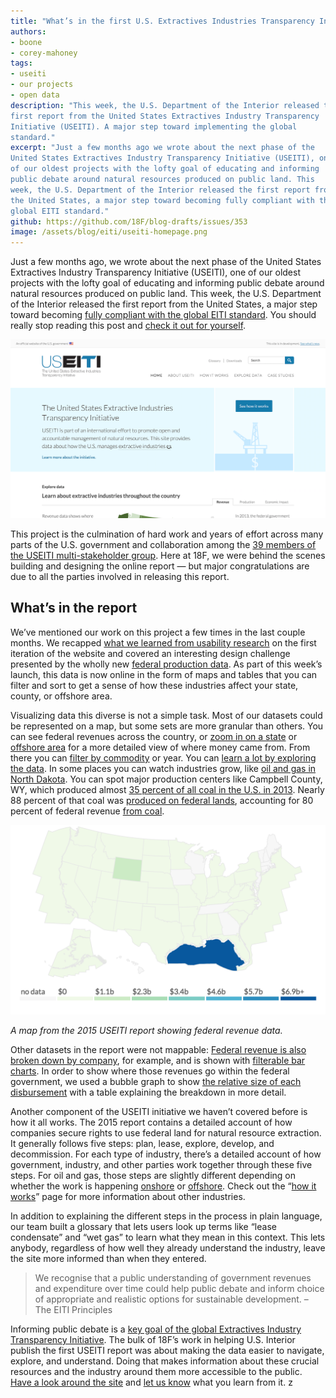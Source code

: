 ```yaml
---
title: "What’s in the first U.S. Extractives Industries Transparency Initiative report"
authors:
- boone
- corey-mahoney
tags:
- useiti
- our projects
- open data
description: "This week, the U.S. Department of the Interior released the
first report from the United States Extractives Industry Transparency
Initiative (USEITI). A major step toward implementing the global
standard."
excerpt: "Just a few months ago we wrote about the next phase of the
United States Extractives Industry Transparency Initiative (USEITI), one
of our oldest projects with the lofty goal of educating and informing
public debate around natural resources produced on public land. This
week, the U.S. Department of the Interior released the first report from
the United States, a major step toward becoming fully compliant with the
global EITI standard."
github: https://github.com/18F/blog-drafts/issues/353
image: /assets/blog/eiti/useiti-homepage.png
---
```


Just a few months ago, we wrote about the next phase of the United
States Extractives Industry Transparency Initiative (USEITI), one of our
oldest projects with the lofty goal of educating and informing public
debate around natural resources produced on public land. This week, the
U.S. Department of the Interior released the first report from the
United States, a major step toward becoming [fully compliant with the global EITI standard](https://eiti.org/countries). You should
really stop reading this post and [check it out for yourself](https://useiti.doi.gov).

![A screen shot of the new USEITI homepage](/assets/blog/eiti/useiti-homepage.png)

This project is the culmination of hard work and years of effort across
many parts of the U.S. government and collaboration among the [39
members of the USEITI multi-stakeholder group](https://useiti.doi.gov/about/). Here at 18F, we were behind the scenes building and designing the online report — but major congratulations are due to all the parties involved in releasing this report.

## What’s in the report

We’ve mentioned our work on this project a few times in the last couple
months. We recapped [what we learned from usability
research](https://18f.gsa.gov/2015/11/02/useiti-what-we-learned-where-were-headed/)
on the first iteration of the website and covered an interesting design
challenge presented by the wholly new [federal production
data](https://18f.gsa.gov/2015/11/30/complex-data-in-useiti/). As part
of this week’s launch, this data is now online in the form of maps and
tables that you can filter and sort to get a sense of how these
industries affect your state, county, or offshore area.

Visualizing data this diverse is not a simple task. Most of our datasets
could be represented on a map, but some sets are more granular than
others. You can see federal revenues across the country, or [zoom in on
a state](https://useiti.doi.gov/explore/federal-revenue-by-location/#region=CO)
or [offshore area](https://useiti.doi.gov/explore/federal-revenue-by-location/#region=gulf)
for a more detailed view of where money came from. From there you can
[filter by commodity](https://useiti.doi.gov/explore/federal-revenue-by-location/#region=MN&year=2013&group=minerals&commodity=Copper) or year. You can [learn a lot by exploring the data](https://useiti.doi.gov/explore/). In some places you can watch industries grow, like [oil and gas in North Dakota](https://useiti.doi.gov/explore/federal-revenue-by-location/#region=ND&group=oilgas&year=2013). You can spot major production centers like Campbell County, WY, which produced almost [35 percent of all coal in the U.S. in
2013](https://useiti.doi.gov/explore/all-lands-production/#year=2013&product=Coal+(short+tons)&region=WY). Nearly 88 percent of that coal was [produced on federal lands](https://useiti.doi.gov/explore/all-lands-production/#year=2013&product=Coal+(short+tons)&region=WY), accounting for 80 percent of federal revenue [from coal](https://federalist.18f.gov/preview/18F/doi-extractives-data/dev/explore/federal-revenue-by-location/#region=WY&year=2013&group=coal).

![A snapshot of the total federal revenue visualization from the USEITI website](/assets/blog/eiti/fed-revenues.png)

*A map from the 2015 USEITI report showing federal revenue data.*

Other datasets in the report were not mappable: [Federal revenue is also broken down by company](https://useiti.doi.gov/explore/federal-revenue-by-company/),
for example, and is shown with [filterable bar charts](https://useiti.doi.gov/explore/federal-revenue-by-company/#commodity=Coal&type=Royalties). In order to show where those revenues go within the federal government, we used a bubble graph to show [the relative size of each disbursement](https://useiti.doi.gov/explore/disbursements/) with a table explaining the breakdown in more detail.

Another component of the USEITI initiative we haven’t covered before is
how it all works. The 2015 report contains a detailed account of how
companies secure rights to use federal land for natural resource
extraction. It generally follows five steps: plan, lease, explore,
develop, and decommission. For each type of industry, there’s a detailed
account of how government, industry, and other parties work together
through these five steps. For oil and gas, those steps are slightly
different depending on whether the work is happening
[onshore](https://useiti.doi.gov/offshore-regions/how-it-works/onshore-oil-gas/)
or
[offshore](https://useiti.doi.gov/offshore-regions/how-it-works/offshore-oil-gas/).
Check out the “[how it works](https://useiti.doi.gov/offshore-regions/how-it-works/)” page for more information about other industries.

In addition to explaining the different steps in the process in plain
language, our team built a glossary that lets users look up terms like
“lease condensate” and “wet gas” to learn what they mean in this
context. This lets anybody, regardless of how well they already
understand the industry, leave the site more informed than when they
entered.

> We recognise that a public understanding of government revenues and  expenditure over time could help public debate and inform choice of appropriate and realistic options for sustainable development. – The EITI Principles

Informing public debate is a [key goal of the global Extractives
Industry Transparency Initiative](https://eiti.org/eiti). The bulk of
18F’s work in helping U.S. Interior publish the first USEITI report was
about making the data easier to navigate, explore, and understand. Doing
that makes information about these crucial resources and the industry
around them more accessible to the public. [Have a look around the
site](https://useiti.doi.gov) and [let us
know](https://twitter.com/18f) what you learn from it.
z
